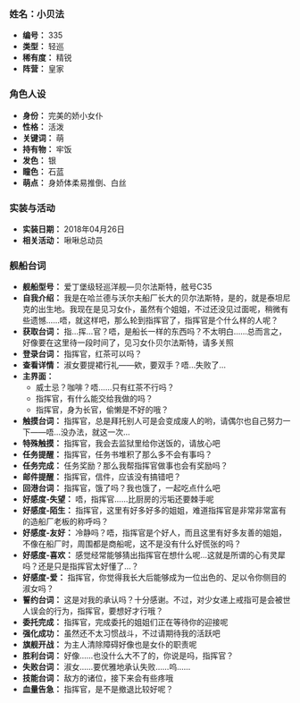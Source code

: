 ### 姓名：小贝法
* **编号：** 335
* **类型：** 轻巡
* **稀有度：** 精锐
* **阵营：** 皇家


### 角色人设
* **身份：** 完美的娇小女仆
* **性格：** 活泼
* **关键词：** 萌
* **持有物：** 牢饭
* **发色：** 银
* **瞳色：** 石蓝
* **萌点：** 身娇体柔易推倒、白丝


### 实装与活动
* **实装日期：** 2018年04月26日
* **相关活动：** 啾啾总动员


### 舰船台词
* **舰船型号：** 爱丁堡级轻巡洋舰—贝尔法斯特，舷号C35
* **自我介绍：** 我是在哈兰德与沃尔夫船厂长大的贝尔法斯特，是的，就是泰坦尼克的出生地。我现在是见习女仆，虽然有个姐姐，不过还没见过面呢，稍微有些遗憾……唔，就这样吧，那么轮到指挥官了，指挥官是个什么样的人呢？
* **获取台词：** 指…挥…官？唔，是船长一样的东西吗？不太明白……总而言之，好像要在这里待一段时间了，见习女仆贝尔法斯特，请多关照
* **登录台词：** 指挥官，红茶可以吗？
* **查看详情：** 淑女要提裙行礼——欸，要双手？唔…失败了…
* **主界面：**
  * 威士忌？咖啡？唔……只有红茶不行吗？
  * 指挥官，有什么能交给我做的吗？
  * 指挥官，身为长官，偷懒是不好的哦？
* **触摸台词：** 指挥官，总是拜托别人可是会变成废人的哟，请偶尔也自己努力一下——唔…没办法，就这一次…
* **特殊触摸：** 指挥官，我会去监狱里给你送饭的，请放心吧
* **任务提醒：** 指挥官，任务书堆积了那么多不会有事吗？
* **任务完成：** 任务奖励？那么我帮指挥官做事也会有奖励吗？
* **邮件提醒：** 指挥官，信件，应该没有搞错吧？
* **回港台词：** 指挥官，饿了吗？我也饿了，一起吃点什么吧
* **好感度-失望：** 唔，指挥官……比厨房的污垢还要棘手呢
* **好感度-陌生：** 指挥官，这里有好多好多的姐姐，难道指挥官是非常非常富有的造船厂老板的称呼吗？
* **好感度-友好：** 冷静吗？唔，指挥官是个好人，而且这里有好多友善的姐姐，不像在船厂时，周围都是商船呢，这不是没有什么好慌张的吗？
* **好感度-喜欢：** 感觉经常能够猜出指挥官在想什么呢…这就是所谓的心有灵犀吗？还是只是指挥官太好懂了…？
* **好感度-爱：** 指挥官，你觉得我长大后能够成为一位出色的、足以令你侧目的淑女吗？
* **誓约台词：** 这是对我的承认吗？十分感谢。不过，对少女递上戒指可是会被世人误会的行为，指挥官，要想好才行哦？
* **委托完成：** 指挥官，完成委托的姐姐们正在等待你的迎接呢
* **强化成功：** 虽然还不太习惯战斗，不过请期待我的活跃吧
* **旗舰开战：** 为主人清除障碍好像也是女仆的职责呢
* **胜利台词：** 好像……也没什么大不了的，你说是吗，指挥官？
* **失败台词：** 淑女……要优雅地承认失败……呜……
* **技能台词：** 敌方的诸位，接下来会有些疼哦
* **血量告急：** 指挥官，是不是撤退比较好呢？
